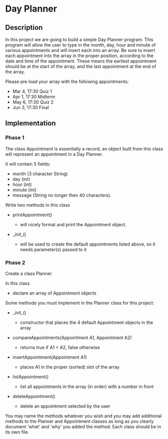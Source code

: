 # Day Planner

## Description

In this project we are going to build a simple Day Planner program.
This program will allow the user to type in the month, day, hour and minute of
various appointments and will insert each into an array.
Be sure to insert each appointment into the array in the proper position,
according to the date and time of the appointment.
These means the earliest appointment should be at the start of the array, and
the last appointment at the end of the array.

Please pre load your array with the following appointments:

-   Mar 4, 17:30 Quiz 1
-   Apr 1, 17:30 Midterm
-   May 6, 17:30 Quiz 2
-   Jun 3, 17:30 Final

## Implementation

### Phase 1

The class Appointment is essentially a record;
an object built from this class will represent an appointment in a Day Planner.

It will contain 5 fields:

-   month (3 character String)
-   day (int)
-   hour (int)
-   minute (int)
-   message (String no longer then 40 characters).

Write two methods in this class

-   printAppointment()

    -   will nicely format and print the Appointment object.

-   \__init__()

    -   will be used to create the default appointments listed above, so it needs parameter(s) passed to it

### Phase 2

Create a class Planner

In this class

-   declare an array of Appointment objects

Some methods you must implement in the Planner class for this project:

-   \__init__()

    -   constructor that places the 4 default Appointment objects in the array

-   compareAppointments(Appointment A1, Appointment A2)

    -   returns true if A1 < A2, false otherwise

-   insertAppointment(Appointment A1)

    -   places A1 in the proper (sorted) slot of the array

-   listAppointment()

    -   list all appointments in the array (in order) with a number in front

-   deleteAppointment()

    -   delete an appointment selected by the user

You may name the methods whatever you wish and you may add additional methods to the Planner and Appointment classes as long as you clearly document 'what' and 'why' you added the method. Each class should be in its own file.
